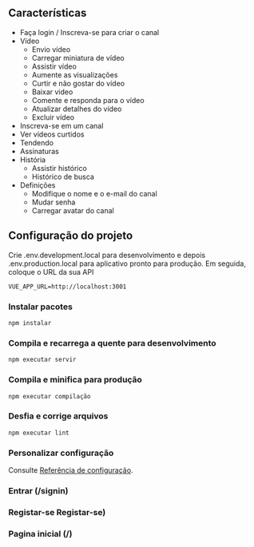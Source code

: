 ## Características

- Faça login / Inscreva-se para criar o canal
- Vídeo
  - Envio vídeo
  - Carregar miniatura de vídeo
  - Assistir vídeo
  - Aumente as visualizações
  - Curtir e não gostar do vídeo
  - Baixar video
  - Comente e responda para o vídeo
  - Atualizar detalhes do vídeo
  - Excluir vídeo
- Inscreva-se em um canal
- Ver vídeos curtidos
- Tendendo
- Assinaturas
- História
  - Assistir histórico
  - Histórico de busca
- Definições
  - Modifique o nome e o e-mail do canal
  - Mudar senha
  - Carregar avatar do canal

## Configuração do projeto

Crie .env.development.local para desenvolvimento e depois .env.production.local para aplicativo pronto para produção.
Em seguida, coloque o URL da sua API

```
VUE_APP_URL=http://localhost:3001
```

### Instalar pacotes

```
npm instalar
```

### Compila e recarrega a quente para desenvolvimento

```
npm executar servir
```

### Compila e minifica para produção

```
npm executar compilação
```

### Desfia e corrige arquivos

```
npm executar lint
```

### Personalizar configuração

Consulte [Referência de configuração](https://cli.vuejs.org/config/).

### Entrar (/signin)

### Registar-se Registar-se)

### Pagina inicial (/)
